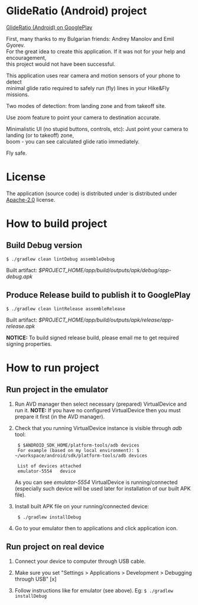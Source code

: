 # GlideRatio (Android) project

[GlideRatio (Android) on GooglePlay](https://play.google.com/store/apps/details?id=me.smuravev.glideratio)

First, many thanks to my Bulgarian friends: Andrey Manolov and Emil Gyorev.  
For the great idea to create this application. If it was not for your help and encouragement,  
this project would not have been successful.

This application uses rear camera and motion sensors of your phone to detect  
minimal glide ratio required to safely run (fly) lines in your Hike&Fly missions.

Two modes of detection: from landing zone and from takeoff site.

Use zoom feature to point your camera to destination accurate.

Minimalistic UI (no stupid buttons, controls, etc): Just point your camera to landing (or to takeoff) zone,  
boom - you can see calculated glide ratio immediately.

Fly safe.


# License

The application (source code) is distributed under is distributed under [Apache-2.0](LICENSE) license.

# How to build project

## Build Debug version

    $ ./gradlew clean lintDebug assembleDebug

Built artifact: _$PROJECT_HOME/app/build/outputs/apk/debug/app-debug.apk_

## Produce Release build to publish it to GooglePlay

    $ ./gradlew clean lintRelease assembleRelease

Built artifact: _$PROJECT_HOME/app/build/outputs/apk/release/app-release.apk_

**NOTICE:** To build signed release build, please email me to get required signing properties.

# How to run project

## Run project in the emulator

1. Run AVD manager then select necessary (prepared) VirtualDevice and run it. **NOTE:** If you have no configured VirtualDevice then you must prepare it first (in the AVD manager).

2. Check that you running VirtualDevice instance is visible through _adb_ tool:

        $ $ANDROID_SDK_HOME/platform-tools/adb devices
        For example (based on my local environment): $ ~/workspace/android/sdk/platform-tools/adb devices

        List of devices attached
        emulator-5554	device

    As you can see _emulator-5554_ VirtualDevice is running/connected (especially such device will be used later for installation of our built APK file).

3. Install built APK file on your running/connected device:

        $ ./gradlew installDebug

4. Go to your emulator then to applications and click application icon.

## Run project on real device ###

1. Connect your device to computer through USB cable.

2. Make sure you set "Settings > Applications > Development > Debugging through USB" [x]

3. Follow instructions like for emulator (see above). Eg: `$ ./gradlew installDebug`

